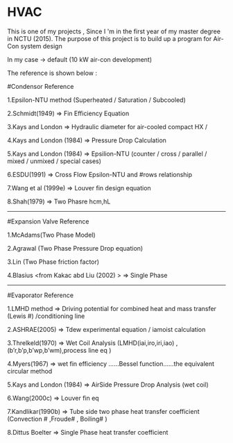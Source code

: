 # HVAC

This is one of my projects , Since I 'm  in the first year of my master degree in NCTU (2015).
The purpose of this project is to build up a program for Air-Con system design

In my case -> default (10 kW air-con development)

The reference is shown below :

#Condensor Reference

1.Epsilon-NTU method (Superheated / Saturation / Subcooled)

2.Schmidt(1949) => Fin Efficiency Equation

3.Kays and London => Hydraulic diameter for air-cooled compact HX / 

4.Kays and London (1984) => Pressure Drop Calculation

5.Kays and London (1984) => Epsilion-NTU (counter / cross / parallel / mixed / unmixed / special cases)

6.ESDU(1991) => Cross Flow Epsilon-NTU  and #rows relationship

7.Wang et al (1999e) => Louver fin design equation 

8.Shah(1979) => Two Phasre hcm,hL

----------------------------------------------------------------------------------------------------------------------------

#Expansion Valve Reference

1.McAdams(Two Phase Model)

2.Agrawal (Two Phase Pressure Drop equation)

3.Lin (Two Phase friction factor)

4.Blasius <from Kakac abd Liu (2002) > => Single Phase

----------------------------------------------------------------------------------------------------------------------------

#Evaporator Reference

1.LMHD method => Driving potential for combined heat and mass transfer (Lewis #) /conditioning line 

2.ASHRAE(2005) => Tdew experimental equation / iamoist calculation

3.Threlkeld(1970) => Wet Coil Analysis (LMHD(iai,iro,iri,iao) ,(b’r,b’p,b’wp,b’wm),process line eq ) 

4.Myers(1967) => wet fin efficiency …...Bessel function…...the equivalent circular method

5.Kays and London (1984) => AirSide Pressure Drop Analysis (wet coil)

6.Wang(2000c) => Louver fin eq

7.Kandlikar(1990b) => Tube side two phase heat transfer coefficient (Convection # ,Froude# , Boiling# )

8.Dittus Boelter => Single Phase heat transfer coefficient
